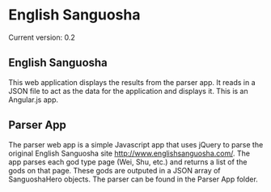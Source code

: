 # English Sanguosha

Current version: 0.2

## English Sanguosha
This web application displays the results from the parser app. It reads in a JSON file to act as the data for the application and displays it. This is an Angular.js app.

## Parser App
The parser web app is a simple Javascript app that uses jQuery to parse the original English Sanguosha site http://www.englishsanguosha.com/. The app parses each god type page (Wei, Shu, etc.) and returns a list of the gods on that page. These gods are outputed in a JSON array of SanguoshaHero objects. The parser can be found in the Parser App folder.
